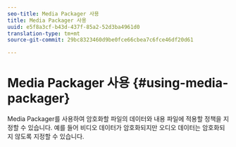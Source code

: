 ```yaml
---
seo-title: Media Packager 사용
title: Media Packager 사용
uuid: e5f8a3cf-b43d-437f-85a2-52d3ba4961d0
translation-type: tm+mt
source-git-commit: 29bc8323460d9be0fce66cbea7c6fce46df20d61

---
```



# Media Packager 사용 {#using-media-packager}

Media Packager를 사용하여 암호화할 파일의 데이터와 내용 파일에 적용할 정책을 지정할 수 있습니다. 예를 들어 비디오 데이터가 암호화되지만 오디오 데이터는 암호화되지 않도록 지정할 수 있습니다.
